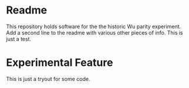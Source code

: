 # Readme

This repository holds software for the the historic Wu parity 
experiment.
Add a second line to the readme with various other pieces of info.
This is just a test. 
# Experimental Feature
This is just a tryout for some code.

